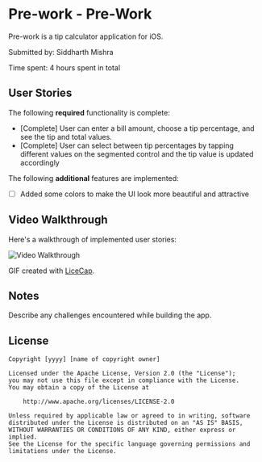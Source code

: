 # Pre-work - Pre-Work

Pre-work is a tip calculator application for iOS.

Submitted by: Siddharth Mishra

Time spent: 4 hours spent in total

## User Stories

The following **required** functionality is complete:

* [Complete] User can enter a bill amount, choose a tip percentage, and see the tip and total values.
* [Complete] User can select between tip percentages by tapping different values on the segmented control and the tip value is updated accordingly

The following **additional** features are implemented:

- [ ] Added some colors to make the UI look more beautiful and attractive

## Video Walkthrough

Here's a walkthrough of implemented user stories:

<img src='http://i.imgur.com/link/to/your/gif/file.gif' title='Video Walkthrough' width='' alt='Video Walkthrough' />

GIF created with [LiceCap](http://www.cockos.com/licecap/).

## Notes

Describe any challenges encountered while building the app.

## License

    Copyright [yyyy] [name of copyright owner]

    Licensed under the Apache License, Version 2.0 (the "License");
    you may not use this file except in compliance with the License.
    You may obtain a copy of the License at

        http://www.apache.org/licenses/LICENSE-2.0

    Unless required by applicable law or agreed to in writing, software
    distributed under the License is distributed on an "AS IS" BASIS,
    WITHOUT WARRANTIES OR CONDITIONS OF ANY KIND, either express or implied.
    See the License for the specific language governing permissions and
    limitations under the License.
